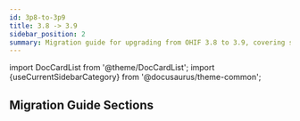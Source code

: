 ```yaml
---
id: 3p8-to-3p9
title: 3.8 -> 3.9
sidebar_position: 2
summary: Migration guide for upgrading from OHIF 3.8 to 3.9, covering segmentation architecture changes, renamings, data sources, measurements, viewport action corners, state sync service, RT structure improvements, UI changes, and other refactorings.
---
```



import DocCardList from '@theme/DocCardList';
import {useCurrentSidebarCategory} from '@docusaurus/theme-common';

## Migration Guide Sections

<DocCardList items={useCurrentSidebarCategory().items}/>
